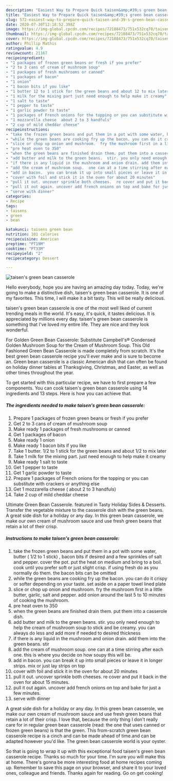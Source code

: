 ```yaml
---
description: "Easiest Way to Prepare Quick taisen&amp;#39;s green bean casserole"
title: "Easiest Way to Prepare Quick taisen&amp;#39;s green bean casserole"
slug: 572-easiest-way-to-prepare-quick-taisen-and-39-s-green-bean-casserole
date: 2020-07-30T12:18:52.398Z
image: https://img-global.cpcdn.com/recipes/72188473/751x532cq70/taisens-green-bean-casserole-recipe-main-photo.jpg
thumbnail: https://img-global.cpcdn.com/recipes/72188473/751x532cq70/taisens-green-bean-casserole-recipe-main-photo.jpg
cover: https://img-global.cpcdn.com/recipes/72188473/751x532cq70/taisens-green-bean-casserole-recipe-main-photo.jpg
author: Phillip Mathis
ratingvalue: 4.9
reviewcount: 21167
recipeingredient:
- "1 packages of frozen green beans or fresh if you prefer"
- "2 to 3 cans of cream of mushroom soup"
- "1 packages of fresh mushrooms or canned"
- "1 packages of bacon"
- "1 onion"
- "1 bacon bits if you like"
- "1 butter 12 to 1 stick for the green beans and about 12 to mix later"
- "1 milk for the mixing part just need enough to help make it creamy"
- "1 salt to taste"
- "1 pepper to taste"
- "1 garlic powder to taste"
- "1 packages of French onions for the topping or you can substitute with crackers or anything else"
- "1 mozzarella cheese  about 2 to 3 handfuls"
- "2 cup of mild cheddar cheese"
recipeinstructions:
- "take the frozen green beans and put them in a pot with some water, butter ( 1/2 to 1 stick) , bacon bits if desired and a few sprinkles of salt and pepper. cover the pot. put the heat on medium and bring to a boil. cook until you prefer soft or just slight crisp. if using fresh do as you normally do them.  the bacon bits can be omitted"
- "while the green beans are cooking fry up the bacon. you can do it crispy or softer depending on your taste.  set aside on a paper towel lined plate"
- "slice or chop up onion and mushroom.  fry the mushroom first in a little butter, garlic, salt and pepper. add onion around the last 5 to 10 minutes of cooking the mushroom."
- "pre heat oven to 350"
- "when the green beans are finished drain them. put them into a casserole dish."
- "add butter and milk to the green beans.  stir. you only need enough to help the cream of mushroom soup to stick and be creamy. you can always do less and add more if needed to desired thickness"
- "if there is any liquid in the mushroom and onion drain. add them into the green beans. stir"
- "add the cream of mushroom soup.  one can at a time stirring after each one. this is where you decide on how soupy this will be."
- "add in bacon.  you can break it up into small pieces or leave it in longer strips. mix or just lay strips on top"
- "cover with foil and stick it in the oven for about 20 minutes"
- "pull it out. uncover sprinkle both cheeses.  re cover and put it back in the oven for about 15 minutes."
- "pull it out again. uncover add french onions on top and bake for just a few minutes."
- "serve with dinner"
categories:
- Recipe
tags:
- taisens
- green
- bean

katakunci: taisens green bean 
nutrition: 101 calories
recipecuisine: American
preptime: "PT19M"
cooktime: "PT33M"
recipeyield: "2"
recipecategory: Dessert

---
```



![taisen&#39;s green bean casserole](https://img-global.cpcdn.com/recipes/72188473/751x532cq70/taisens-green-bean-casserole-recipe-main-photo.jpg)

Hello everybody, hope you are having an amazing day today. Today, we're going to make a distinctive dish, taisen&#39;s green bean casserole. It is one of my favorites. This time, I will make it a bit tasty. This will be really delicious.

taisen&#39;s green bean casserole is one of the most well liked of current trending meals in the world. It's easy, it's quick, it tastes delicious. It is appreciated by millions every day. taisen&#39;s green bean casserole is something that I've loved my entire life. They are nice and they look wonderful.

For Golden Green Bean Casserole: Substitute Campbell&#39;s® Condensed Golden Mushroom Soup for the Cream of Mushroom Soup. This Old Fashioned Green Bean Casserole is made completely from scratch. It&#39;s the best green bean casserole recipe you&#39;ll ever make and is sure to become an. Green bean casserole is a classic American dish that can often be found on holiday dinner tables at Thanksgiving, Christmas, and Easter, as well as other times throughout the year.


To get started with this particular recipe, we have to first prepare a few components. You can cook taisen&#39;s green bean casserole using 14 ingredients and 13 steps. Here is how you can achieve that.

<!--inarticleads1-->

##### The ingredients needed to make taisen&#39;s green bean casserole:

1. Prepare 1 packages of frozen green beans or fresh if you prefer
1. Get 2 to 3 cans of cream of mushroom soup
1. Make ready 1 packages of fresh mushrooms or canned
1. Get 1 packages of bacon
1. Make ready 1 onion
1. Make ready 1 bacon bits if you like
1. Take 1 butter. 1/2 to 1 stick for the green beans and about 1/2 to mix later
1. Take 1 milk for the mixing part. just need enough to help make it creamy
1. Make ready 1 salt to taste
1. Get 1 pepper to taste
1. Get 1 garlic powder to taste
1. Prepare 1 packages of French onions for the topping or you can substitute with crackers or anything else
1. Get 1 mozzarella cheese ( about 2 to 3 handfuls)
1. Take 2 cup of mild cheddar cheese


Ultimate Green Bean Casserole. featured in Tasty Holiday Sides &amp; Desserts. Transfer the vegetable mixture to the casserole dish with the green beans. A great side dish for a holiday or any day. In this green bean casserole, we make our own cream of mushroom sauce and use fresh green beans that retain a lot of their crisp. 

<!--inarticleads2-->

##### Instructions to make taisen&#39;s green bean casserole:

1. take the frozen green beans and put them in a pot with some water, butter ( 1/2 to 1 stick) , bacon bits if desired and a few sprinkles of salt and pepper. cover the pot. put the heat on medium and bring to a boil. cook until you prefer soft or just slight crisp. if using fresh do as you normally do them.  the bacon bits can be omitted
1. while the green beans are cooking fry up the bacon. you can do it crispy or softer depending on your taste.  set aside on a paper towel lined plate
1. slice or chop up onion and mushroom.  fry the mushroom first in a little butter, garlic, salt and pepper. add onion around the last 5 to 10 minutes of cooking the mushroom.
1. pre heat oven to 350
1. when the green beans are finished drain them. put them into a casserole dish.
1. add butter and milk to the green beans.  stir. you only need enough to help the cream of mushroom soup to stick and be creamy. you can always do less and add more if needed to desired thickness
1. if there is any liquid in the mushroom and onion drain. add them into the green beans. stir
1. add the cream of mushroom soup.  one can at a time stirring after each one. this is where you decide on how soupy this will be.
1. add in bacon.  you can break it up into small pieces or leave it in longer strips. mix or just lay strips on top
1. cover with foil and stick it in the oven for about 20 minutes
1. pull it out. uncover sprinkle both cheeses.  re cover and put it back in the oven for about 15 minutes.
1. pull it out again. uncover add french onions on top and bake for just a few minutes.
1. serve with dinner


A great side dish for a holiday or any day. In this green bean casserole, we make our own cream of mushroom sauce and use fresh green beans that retain a lot of their crisp. I love that, because the only thing I don&#39;t really care for in regular green bean casserole (read: the one that uses canned or frozen green beans) is that the green. This from-scratch green bean casserole recipe is a cinch and can be made ahead of time.and can be adapted however you&#39;d like. The green bean casserole world is your oyster. 

So that is going to wrap it up with this exceptional food taisen&#39;s green bean casserole recipe. Thanks so much for your time. I'm sure you will make this at home. There's gonna be more interesting food at home recipes coming up. Remember to save this page on your browser, and share it to your loved ones, colleague and friends. Thanks again for reading. Go on get cooking!
